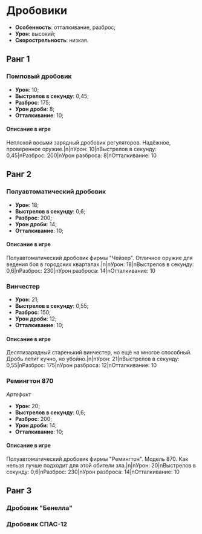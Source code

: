 # Дробовики

* **Особенность**: отталкивание, разброс;
* **Урон**: высокий;
* **Скорострельность**: низкая.

## Ранг 1

### Помповый дробовик

* **Урон**: 10;
* **Выстрелов в секунду**: 0,45;
* **Разброс**: 175;
* **Урон дроби**: 8;
* **Отталкивание**: 10;

#### Описание в игре
Неплохой восьми зарядный дробовик регуляторов. Надёжное, проверенное оружие.|n|nУрон: 10|nВыстрелов в секунду: 0,45|nРазброс: 200|nУрон разброса: 8|nОтталкивание: 10

## Ранг 2

### Полуавтоматический дробовик

* **Урон**: 18;
* **Выстрелов в секунду**: 0,6;
* **Разброс**: 200;
* **Урон дроби**: 14;
* **Отталкивание**: 10;

#### Описание в игре
Полуавтоматический дробовик фирмы "Чейзер". Отличное оружие для ведения боя в городских кварталах.|n|nУрон: 18|nВыстрелов в секунду: 0,6|nРазброс: 230|nУрон разброса: 14|nОтталкивание: 10

### Винчестер

* **Урон**: 21;
* **Выстрелов в секунду**: 0,55;
* **Разброс**: 150;
* **Урон дроби**: 12;
* **Отталкивание**: 10;

#### Описание в игре
Десятизарядный старенький винчестер, но ещё на многое способный. Дробь летит кучно, но убойно.|n|nУрон: 21|nВыстрелов в секунду: 0,55|nРазброс: 175|nУрон разброса: 12|nОтталкивание: 10

### Ремингтон 870
*Артефакт*

* **Урон**: 20;
* **Выстрелов в секунду**: 0,6;
* **Разброс**: 200;
* **Урон дроби**: 14;
* **Отталкивание**: 10;

#### Описание в игре
Полуавтоматический дробовик фирмы "Ремингтон". Модель 870. Как нельзя лучше подходит для этой обители зла.|n|nУрон: 20|nВыстрелов в секунду: 0,6|nРазброс: 230|nУрон разброса: 14|nОтталкивание: 10

## Ранг 3

### Дробовик "Бенелла"

### Дробовик СПАС-12